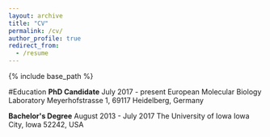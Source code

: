 ```yaml
---
layout: archive
title: "CV"
permalink: /cv/
author_profile: true
redirect_from:
  - /resume
---
```


{% include base_path %}

#Education
**PhD Candidate**
July 2017 - present
European Molecular Biology Laboratory
Meyerhofstrasse 1, 69117 Heidelberg, Germany

**Bachelor's Degree**
August 2013 - July 2017
The University of Iowa
Iowa City, Iowa 52242, USA
